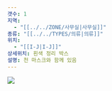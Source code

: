 ```yaml
---
갯수: 1
지역:
  - "[[../../ZONE/사무실|사무실]]"
종류: "[[../../TYPES/의류|의류]]"
위치:
  - "[[I-J|I-J]]"
상세위치: 흰색 정리 박스
설명: 천 마스크와 함께 있음
---
```

![](http://192.168.50.22/devices/240907_IMG_0056.jpg)